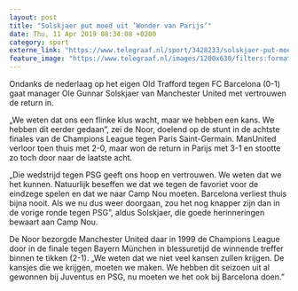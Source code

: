 ```yaml
---
layout: post
title: "Solskjaer put moed uit ’Wonder van Parijs’"
date: Thu, 11 Apr 2019 08:34:08 +0200
category: sport
externe_link: "https://www.telegraaf.nl/sport/3428233/solskjaer-put-moed-uit-wonder-van-parijs"
feature_image: "https://www.telegraaf.nl/images/1200x630/filters:format(jpeg):quality(80)/cdn-kiosk-api.telegraaf.nl/cf594ad6-5c23-11e9-8459-02d1dbdc35d1.jpg"
---
```


<p class="intro">Ondanks de nederlaag op het eigen Old Trafford tegen FC Barcelona (0-1) gaat manager Ole Gunnar Solskjaer van Manchester United met vertrouwen de return in.</p> <p>„We weten dat ons een flinke klus wacht, maar we hebben een kans. We hebben dit eerder gedaan”, zei de Noor, doelend op de stunt in de achtste finales van de Champions League tegen Paris Saint-Germain. ManUnited verloor toen thuis met 2-0, maar won de return in Parijs met 3-1 en stootte zo toch door naar de laatste acht.</p><p>„Die wedstrijd tegen PSG geeft ons hoop en vertrouwen. We weten dat we het kunnen. Natuurlijk beseffen we dat we tegen de favoriet voor de eindzege spelen en dat we naar Camp Nou moeten. Barcelona verliest thuis bijna nooit. Als we nu dus weer doorgaan, zou het nog knapper zijn dan in de vorige ronde tegen PSG”, aldus Solskjaer, die goede herinneringen bewaart aan Camp Nou.</p><p>De Noor bezorgde Manchester United daar in 1999 de Champions League door in de finale tegen Bayern München in blessuretijd de winnende treffer binnen te tikken (2-1). „We weten dat we niet veel kansen zullen krijgen. De kansjes die we krijgen, moeten we maken. We hebben dit seizoen uit al gewonnen bij Juventus en PSG, nu moeten we het ook bij Barcelona doen.”</p>
